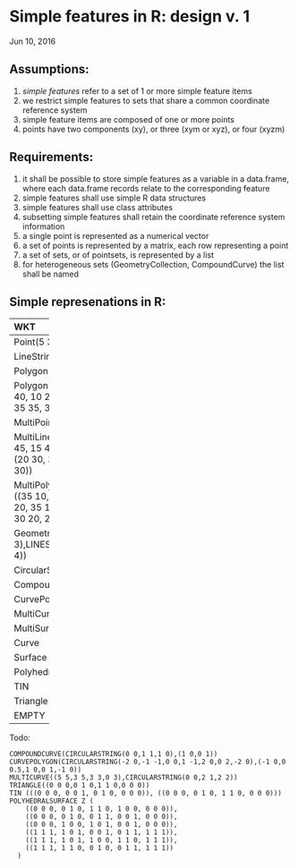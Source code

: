 Simple features in R: design v. 1
=================================

Jun 10, 2016

Assumptions:
------------

1.  *simple features* refer to a set of 1 or more simple feature items
2.  we restrict simple features to sets that share a common coordinate
    reference system
3.  simple feature items are composed of one or more points
4.  points have two components (xy), or three (xym or xyz), or
    four (xyzm)

Requirements:
-------------

1.  it shall be possible to store simple features as a variable in a
    data.frame, where each data.frame records relate to the
    corresponding feature
2.  simple features shall use simple R data structures
3.  simple features shall use class attributes
4.  subsetting simple features shall retain the coordinate reference
    system information
5.  a single point is represented as a numerical vector
6.  a set of points is represented by a matrix, each row representing a
    point
7.  a set of sets, or of pointsets, is represented by a list
8.  for heterogeneous sets (GeometryCollection, CompoundCurve) the list
    shall be named

Simple represenations in R:
---------------------------

<table style="width:14%;">
<colgroup>
<col width="8%" />
<col width="5%" />
</colgroup>
<thead>
<tr class="header">
<th align="left">WKT</th>
<th align="left">R</th>
</tr>
</thead>
<tbody>
<tr class="odd">
<td align="left">Point(5 3)</td>
<td align="left">c(5,3)</td>
</tr>
<tr class="even">
<td align="left">LineString(5 3, 6 3, 6 4)</td>
<td align="left">matrix(c(5,3,6,3,6,4),ncol=2,byrow=TRUE)</td>
</tr>
<tr class="odd">
<td align="left">Polygon((5 3,6 3,6 4))</td>
<td align="left">list(matrix(c(5,3,6,3,6,4),ncol=2,byrow=TRUE))</td>
</tr>
<tr class="even">
<td align="left">Polygon((35 10, 45 45, 15 40, 10 20, 35 10), (20 30, 35 35, 30 20, 20 30))</td>
<td align="left">list(matrix(c(35,10, 45,45,15,40,10,20,35,10),ncol=2,byrow=TRUE), matrix(c(20,30,35,35,30,20,20,30),ncol=2,byrow=TRUE))</td>
</tr>
<tr class="odd">
<td align="left">MultiPoint(5 3,6 3,6 4)</td>
<td align="left">matrix(c(5,3,6,3,6,4),ncol=2,byrow=TRUE)</td>
</tr>
<tr class="even">
<td align="left">MultiLineString((35 10, 45 45, 15 40, 10 20, 35 10), (20 30, 35 35, 30 20, 20 30))</td>
<td align="left">list(matrix(c(35,10, 45,45,15,40,10,20,35,10),ncol=2,byrow=TRUE), matrix(c(20,30,35,35,30,20,20,30),ncol=2,byrow=TRUE))</td>
</tr>
<tr class="odd">
<td align="left">MultiPolygon(((5 3,6 3,6 4)), ((35 10, 45 45, 15 40, 10 20, 35 10), (20 30, 35 35, 30 20, 20 30)))</td>
<td align="left">list(list(matrix(c(5,3,6,3,6,4),ncol=2,byrow=TRUE)), list(matrix(c(35,10, 45,45,15,40,10,20,35,10),ncol=2,byrow=TRUE), matrix(c(20,30,35,35,30,20,20,30),ncol=2,byrow=TRUE)))</td>
</tr>
<tr class="even">
<td align="left">GeometryCollection(POINT(5 3),LINESTRING(5 3, 6 3, 6 4))</td>
<td align="left">list(point=c(5,3), linestring=matrix(c(5,3,6,3,6,4),ncol=2,byrow=TRUE)</td>
</tr>
<tr class="odd">
<td align="left">CircularString(1 5, 6 2, 7 3)</td>
<td align="left">matrix(c(1,5, 6,2, 7,3),ncol=2,byrow=TRUE)</td>
</tr>
<tr class="even">
<td align="left">CompoundCurve</td>
<td align="left"></td>
</tr>
<tr class="odd">
<td align="left">CurvePolygon</td>
<td align="left"></td>
</tr>
<tr class="even">
<td align="left">MultiCurve</td>
<td align="left"></td>
</tr>
<tr class="odd">
<td align="left">MultiSurface</td>
<td align="left"></td>
</tr>
<tr class="even">
<td align="left">Curve</td>
<td align="left"></td>
</tr>
<tr class="odd">
<td align="left">Surface</td>
<td align="left"></td>
</tr>
<tr class="even">
<td align="left">PolyhedralSurface</td>
<td align="left"></td>
</tr>
<tr class="odd">
<td align="left">TIN</td>
<td align="left"></td>
</tr>
<tr class="even">
<td align="left">Triangle</td>
<td align="left"></td>
</tr>
<tr class="odd">
<td align="left"><anything> EMPTY</td>
<td align="left">NULL</td>
</tr>
</tbody>
</table>

Todo:

    COMPOUNDCURVE(CIRCULARSTRING(0 0,1 1,1 0),(1 0,0 1))
    CURVEPOLYGON(CIRCULARSTRING(-2 0,-1 -1,0 0,1 -1,2 0,0 2,-2 0),(-1 0,0 0.5,1 0,0 1,-1 0))
    MULTICURVE((5 5,3 5,3 3,0 3),CIRCULARSTRING(0 0,2 1,2 2))
    TRIANGLE((0 0 0,0 1 0,1 1 0,0 0 0))
    TIN (((0 0 0, 0 0 1, 0 1 0, 0 0 0)), ((0 0 0, 0 1 0, 1 1 0, 0 0 0)))
    POLYHEDRALSURFACE Z (
        ((0 0 0, 0 1 0, 1 1 0, 1 0 0, 0 0 0)),
        ((0 0 0, 0 1 0, 0 1 1, 0 0 1, 0 0 0)),
        ((0 0 0, 1 0 0, 1 0 1, 0 0 1, 0 0 0)),
        ((1 1 1, 1 0 1, 0 0 1, 0 1 1, 1 1 1)),
        ((1 1 1, 1 0 1, 1 0 0, 1 1 0, 1 1 1)),
        ((1 1 1, 1 1 0, 0 1 0, 0 1 1, 1 1 1))
      )
